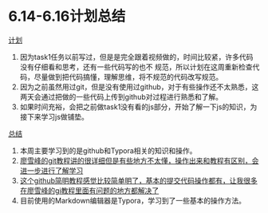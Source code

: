 # 6.14-6.16计划总结

<u>计划</u>

1. 因为task1任务以前写过，但是是完全跟着视频做的，时间比较紧，许多代码没有仔细看和思考，还有一些代码写的也不 规范，所以计划在这周重新检查代码，尽量做到把代码搞懂，理解思维，将不规范的代码改写规范。
2. 因为之前虽然用过git，但是没有使用过github，对于有些操作还不太熟悉，这两天会通过把做的一些代码上传到github对过程进行熟悉和了解。
3. 如果时间充裕，会把之前做task1没有看的js部分，开始了解一下js的知识，为接下来学习js做铺垫。

<u>总结</u>

1. 本周主要学习到的是github和Typora相关的知识和操作。
2. [廖雪峰的git教程讲的很详细但是有些地方不太懂，操作出来和教程有区别，会进一步进行了解学习](https://www.liaoxuefeng.com/wiki/896043488029600)
3. [这个github简明教程感觉比较简单明了，基本的提交代码操作都有，让我很多在廖雪峰的gi教程里面有问题的地方都解决了](https://www.runoob.com/w3cnote/git-guide.html)
4. 目前使用的Markdown编辑器是Typora，学习到了一些基本的操作方法。